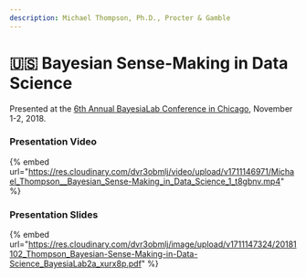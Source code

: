 ```yaml
---
description: Michael Thompson, Ph.D., Procter & Gamble
---
```


# 🇺🇸 Bayesian Sense-Making in Data Science

Presented at the [6th Annual BayesiaLab Conference in Chicago](./), November 1-2, 2018.

### Presentation Video

{% embed url="https://res.cloudinary.com/dvr3obmlj/video/upload/v1711146971/Michael_Thompson__Bayesian_Sense-Making_in_Data_Science_1_t8gbnv.mp4" %}

### Presentation Slides

{% embed url="https://res.cloudinary.com/dvr3obmlj/image/upload/v1711147324/20181102_Thompson_Bayesian-Sense-Making-in-Data-Science_BayesiaLab2a_xurx8p.pdf" %}
